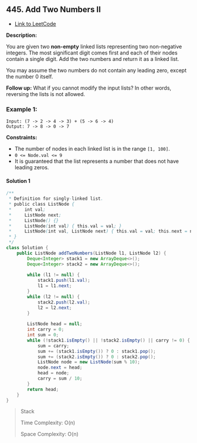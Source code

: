 ## 445. Add Two Numbers II

- [Link to LeetCode](https://leetcode.com/problems/add-two-numbers-ii/)

**Description:**



You are given two **non-empty** linked lists representing two non-negative integers. The most significant digit comes first and each of their nodes contain a single digit. Add the two numbers and return it as a linked list.

You may assume the two numbers do not contain any leading zero, except the number 0 itself.

**Follow up:**
What if you cannot modify the input lists? In other words, reversing the lists is not allowed.



<!-- tabs:start -->

### **Example 1:**



```
Input: (7 -> 2 -> 4 -> 3) + (5 -> 6 -> 4)
Output: 7 -> 8 -> 0 -> 7
```



<!-- tabs:end -->



**Constraints:**

- The number of nodes in each linked list is in the range `[1, 100]`.
- `0 <= Node.val <= 9`
- It is guaranteed that the list represents a number that does not have leading zeros.



<!-- tabs:start -->



#### **Solution 1**



```java
/**
 * Definition for singly-linked list.
 * public class ListNode {
 *     int val;
 *     ListNode next;
 *     ListNode() {}
 *     ListNode(int val) { this.val = val; }
 *     ListNode(int val, ListNode next) { this.val = val; this.next = next; }
 * }
 */
class Solution {
    public ListNode addTwoNumbers(ListNode l1, ListNode l2) {
        Deque<Integer> stack1 = new ArrayDeque<>();
        Deque<Integer> stack2 = new ArrayDeque<>();
        
        while (l1 != null) {
            stack1.push(l1.val);
            l1 = l1.next;
        }
        while (l2 != null) {
            stack2.push(l2.val);
            l2 = l2.next;
        }
        
        ListNode head = null;
        int carry = 0;
        int sum = 0;
        while (!stack1.isEmpty() || !stack2.isEmpty() || carry != 0) {
            sum = carry;
            sum += (stack1.isEmpty()) ? 0 : stack1.pop();
            sum += (stack2.isEmpty()) ? 0 : stack2.pop();
            ListNode node = new ListNode(sum % 10);
            node.next = head;
            head = node;
            carry = sum / 10;
        }
        return head;
    }
}
```



> Stack
>
> Time Complexity: O(n)
>
> Space Complexity: O(n)





<!-- tabs:end -->










